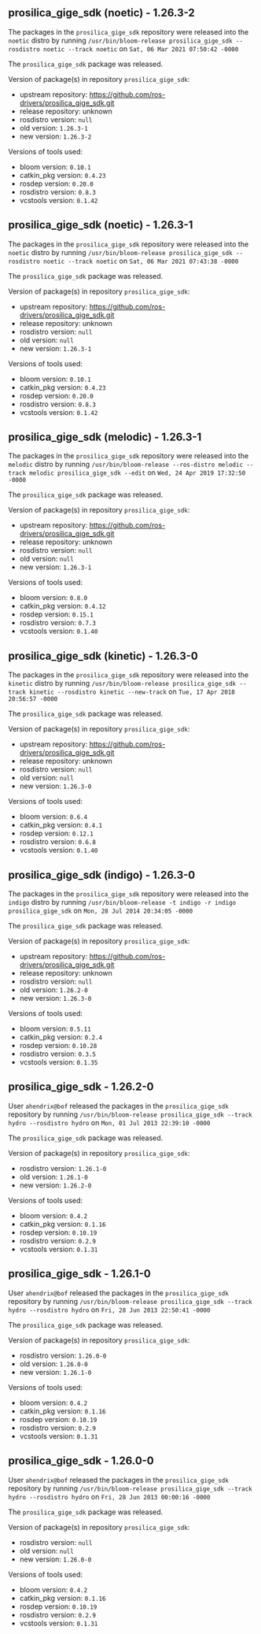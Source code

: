 ## prosilica_gige_sdk (noetic) - 1.26.3-2

The packages in the `prosilica_gige_sdk` repository were released into the `noetic` distro by running `/usr/bin/bloom-release prosilica_gige_sdk --rosdistro noetic --track noetic` on `Sat, 06 Mar 2021 07:50:42 -0000`

The `prosilica_gige_sdk` package was released.

Version of package(s) in repository `prosilica_gige_sdk`:

- upstream repository: https://github.com/ros-drivers/prosilica_gige_sdk.git
- release repository: unknown
- rosdistro version: `null`
- old version: `1.26.3-1`
- new version: `1.26.3-2`

Versions of tools used:

- bloom version: `0.10.1`
- catkin_pkg version: `0.4.23`
- rosdep version: `0.20.0`
- rosdistro version: `0.8.3`
- vcstools version: `0.1.42`


## prosilica_gige_sdk (noetic) - 1.26.3-1

The packages in the `prosilica_gige_sdk` repository were released into the `noetic` distro by running `/usr/bin/bloom-release prosilica_gige_sdk --rosdistro noetic --track noetic` on `Sat, 06 Mar 2021 07:43:38 -0000`

The `prosilica_gige_sdk` package was released.

Version of package(s) in repository `prosilica_gige_sdk`:

- upstream repository: https://github.com/ros-drivers/prosilica_gige_sdk.git
- release repository: unknown
- rosdistro version: `null`
- old version: `null`
- new version: `1.26.3-1`

Versions of tools used:

- bloom version: `0.10.1`
- catkin_pkg version: `0.4.23`
- rosdep version: `0.20.0`
- rosdistro version: `0.8.3`
- vcstools version: `0.1.42`


## prosilica_gige_sdk (melodic) - 1.26.3-1

The packages in the `prosilica_gige_sdk` repository were released into the `melodic` distro by running `/usr/bin/bloom-release --ros-distro melodic --track melodic prosilica_gige_sdk --edit` on `Wed, 24 Apr 2019 17:32:50 -0000`

The `prosilica_gige_sdk` package was released.

Version of package(s) in repository `prosilica_gige_sdk`:

- upstream repository: https://github.com/ros-drivers/prosilica_gige_sdk.git
- release repository: unknown
- rosdistro version: `null`
- old version: `null`
- new version: `1.26.3-1`

Versions of tools used:

- bloom version: `0.8.0`
- catkin_pkg version: `0.4.12`
- rosdep version: `0.15.1`
- rosdistro version: `0.7.3`
- vcstools version: `0.1.40`


## prosilica_gige_sdk (kinetic) - 1.26.3-0

The packages in the `prosilica_gige_sdk` repository were released into the `kinetic` distro by running `/usr/bin/bloom-release prosilica_gige_sdk --track kinetic --rosdistro kinetic --new-track` on `Tue, 17 Apr 2018 20:56:57 -0000`

The `prosilica_gige_sdk` package was released.

Version of package(s) in repository `prosilica_gige_sdk`:

- upstream repository: https://github.com/ros-drivers/prosilica_gige_sdk.git
- release repository: unknown
- rosdistro version: `null`
- old version: `null`
- new version: `1.26.3-0`

Versions of tools used:

- bloom version: `0.6.4`
- catkin_pkg version: `0.4.1`
- rosdep version: `0.12.1`
- rosdistro version: `0.6.8`
- vcstools version: `0.1.40`


## prosilica_gige_sdk (indigo) - 1.26.3-0

The packages in the `prosilica_gige_sdk` repository were released into the `indigo` distro by running `/usr/bin/bloom-release -t indigo -r indigo prosilica_gige_sdk` on `Mon, 28 Jul 2014 20:34:05 -0000`

The `prosilica_gige_sdk` package was released.

Version of package(s) in repository `prosilica_gige_sdk`:
- upstream repository: https://github.com/ros-drivers/prosilica_gige_sdk.git
- release repository: unknown
- rosdistro version: `null`
- old version: `1.26.2-0`
- new version: `1.26.3-0`

Versions of tools used:
- bloom version: `0.5.11`
- catkin_pkg version: `0.2.4`
- rosdep version: `0.10.28`
- rosdistro version: `0.3.5`
- vcstools version: `0.1.35`


## prosilica_gige_sdk - 1.26.2-0

User `ahendrix@bof` released the packages in the `prosilica_gige_sdk` repository by running `/usr/bin/bloom-release prosilica_gige_sdk --track hydro --rosdistro hydro` on `Mon, 01 Jul 2013 22:39:10 -0000`

The `prosilica_gige_sdk` package was released.

Version of package(s) in repository `prosilica_gige_sdk`:
- rosdistro version: `1.26.1-0`
- old version: `1.26.1-0`
- new version: `1.26.2-0`

Versions of tools used:
- bloom version: `0.4.2`
- catkin_pkg version: `0.1.16`
- rosdep version: `0.10.19`
- rosdistro version: `0.2.9`
- vcstools version: `0.1.31`


## prosilica_gige_sdk - 1.26.1-0

User `ahendrix@bof` released the packages in the `prosilica_gige_sdk` repository by running `/usr/bin/bloom-release prosilica_gige_sdk --track hydro --rosdistro hydro` on `Fri, 28 Jun 2013 22:50:41 -0000`

The `prosilica_gige_sdk` package was released.

Version of package(s) in repository `prosilica_gige_sdk`:
- rosdistro version: `1.26.0-0`
- old version: `1.26.0-0`
- new version: `1.26.1-0`

Versions of tools used:
- bloom version: `0.4.2`
- catkin_pkg version: `0.1.16`
- rosdep version: `0.10.19`
- rosdistro version: `0.2.9`
- vcstools version: `0.1.31`


## prosilica_gige_sdk - 1.26.0-0

User `ahendrix@bof` released the packages in the `prosilica_gige_sdk` repository by running `/usr/bin/bloom-release prosilica_gige_sdk --track hydro --rosdistro hydro` on `Fri, 28 Jun 2013 00:00:16 -0000`

The `prosilica_gige_sdk` package was released.

Version of package(s) in repository `prosilica_gige_sdk`:
- rosdistro version: `null`
- old version: `null`
- new version: `1.26.0-0`

Versions of tools used:
- bloom version: `0.4.2`
- catkin_pkg version: `0.1.16`
- rosdep version: `0.10.19`
- rosdistro version: `0.2.9`
- vcstools version: `0.1.31`


